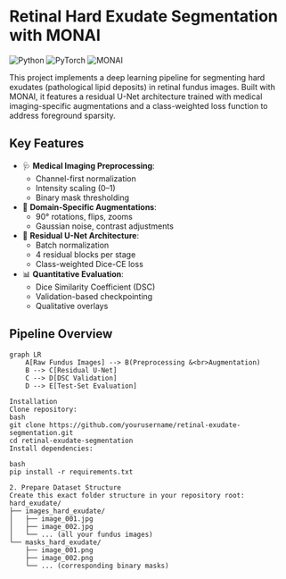 # Retinal Hard Exudate Segmentation with MONAI

![Python](https://img.shields.io/badge/Python-3.11%2B-blue)
![PyTorch](https://img.shields.io/badge/PyTorch-1.12%2B-orange)
![MONAI](https://img.shields.io/badge/MONAI-1.1%2B-brightgreen)

This project implements a deep learning pipeline for segmenting hard exudates (pathological lipid deposits) in retinal fundus images. Built with MONAI, it features a residual U-Net architecture trained with medical imaging-specific augmentations and a class-weighted loss function to address foreground sparsity.

## Key Features
- 🩺 **Medical Imaging Preprocessing**:  
  - Channel-first normalization  
  - Intensity scaling (0–1)  
  - Binary mask thresholding  
- 🔁 **Domain-Specific Augmentations**:  
  - 90° rotations, flips, zooms  
  - Gaussian noise, contrast adjustments  
- 🧠 **Residual U-Net Architecture**:  
  - Batch normalization  
  - 4 residual blocks per stage  
  - Class-weighted Dice-CE loss  
- 📊 **Quantitative Evaluation**:  
  - Dice Similarity Coefficient (DSC)  
  - Validation-based checkpointing  
  - Qualitative overlays  

## Pipeline Overview
```mermaid
graph LR
    A[Raw Fundus Images] --> B(Preprocessing &<br>Augmentation)
    B --> C[Residual U-Net]
    C --> D[DSC Validation]
    D --> E[Test-Set Evaluation]
```
```
Installation
Clone repository:
bash
git clone https://github.com/yourusername/retinal-exudate-segmentation.git
cd retinal-exudate-segmentation
Install dependencies:

bash
pip install -r requirements.txt
```
```
2. Prepare Dataset Structure
Create this exact folder structure in your repository root:
hard_exudate/
├── images_hard_exudate/
│   ├── image_001.jpg
│   ├── image_002.jpg
│   └── ... (all your fundus images)
└── masks_hard_exudate/
    ├── image_001.png
    ├── image_002.png
    └── ... (corresponding binary masks)
```
